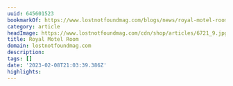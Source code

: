 ```yaml
---
uuid: 645601523
bookmarkOf: https://www.lostnotfoundmag.com/blogs/news/royal-motel-room
category: article
headImage: https://www.lostnotfoundmag.com/cdn/shop/articles/6721_9.jpg?v=1594852367
title: Royal Motel Room
domain: lostnotfoundmag.com
description:
tags: []
date: '2023-02-08T21:03:39.386Z'
highlights:
---
```




